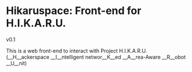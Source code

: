 Hikaruspace: Front-end for H.I.K.A.R.U.
=======================================
v0.1

This is a web front-end to interact with Project H.I.K.A.R.U. (__H__ackerspace __I__ntelligent networ__K__ed __A__rea-Aware __R__obot __U__nit)